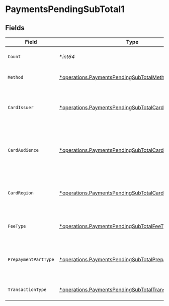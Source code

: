 # PaymentsPendingSubTotal1


## Fields

| Field                                                                                                                           | Type                                                                                                                            | Required                                                                                                                        | Description                                                                                                                     | Example                                                                                                                         |
| ------------------------------------------------------------------------------------------------------------------------------- | ------------------------------------------------------------------------------------------------------------------------------- | ------------------------------------------------------------------------------------------------------------------------------- | ------------------------------------------------------------------------------------------------------------------------------- | ------------------------------------------------------------------------------------------------------------------------------- |
| `Count`                                                                                                                         | **int64*                                                                                                                        | :heavy_minus_sign:                                                                                                              | Number of transactions of this type                                                                                             | 50                                                                                                                              |
| `Method`                                                                                                                        | [*operations.PaymentsPendingSubTotalMethod1](../../models/operations/paymentspendingsubtotalmethod1.md)                         | :heavy_minus_sign:                                                                                                              | Payment type of the transactions                                                                                                | creditcard                                                                                                                      |
| `CardIssuer`                                                                                                                    | [*operations.PaymentsPendingSubTotalCardIssuer1](../../models/operations/paymentspendingsubtotalcardissuer1.md)                 | :heavy_minus_sign:                                                                                                              | In case of payments transactions with card, the card issuer will be available                                                   | amex                                                                                                                            |
| `CardAudience`                                                                                                                  | [*operations.PaymentsPendingSubTotalCardAudience1](../../models/operations/paymentspendingsubtotalcardaudience1.md)             | :heavy_minus_sign:                                                                                                              | In case of payments trnsactions with card, the card audience will be available.                                                 | other                                                                                                                           |
| `CardRegion`                                                                                                                    | [*operations.PaymentsPendingSubTotalCardRegion1](../../models/operations/paymentspendingsubtotalcardregion1.md)                 | :heavy_minus_sign:                                                                                                              | In case of payments transactions with card, the card region will be available.                                                  | domestic                                                                                                                        |
| `FeeType`                                                                                                                       | [*operations.PaymentsPendingSubTotalFeeType1](../../models/operations/paymentspendingsubtotalfeetype1.md)                       | :heavy_minus_sign:                                                                                                              | Present when the transaction represents a fee.                                                                                  | payment-fee                                                                                                                     |
| `PrepaymentPartType`                                                                                                            | [*operations.PaymentsPendingSubTotalPrepaymentPartType1](../../models/operations/paymentspendingsubtotalprepaymentparttype1.md) | :heavy_minus_sign:                                                                                                              | Prepayment part: fee itself, reimbursement, discount, VAT or rounding compensation.                                             | fee                                                                                                                             |
| `TransactionType`                                                                                                               | [*operations.PaymentsPendingSubTotalTransactionType1](../../models/operations/paymentspendingsubtotaltransactiontype1.md)       | :heavy_minus_sign:                                                                                                              | Represents the transaction type                                                                                                 | payment                                                                                                                         |